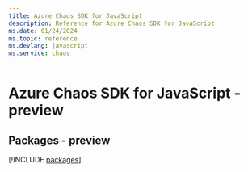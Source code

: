 ```yaml
---
title: Azure Chaos SDK for JavaScript
description: Reference for Azure Chaos SDK for JavaScript
ms.date: 01/24/2024
ms.topic: reference
ms.devlang: javascript
ms.service: chaos
---
```

# Azure Chaos SDK for JavaScript - preview
## Packages - preview
[!INCLUDE [packages](chaos-index.md)]